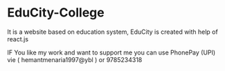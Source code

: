 # EduCity-College
It is a website based on education system, EduCity is created with help of react.js

IF You like my work and want to support me you can use PhonePay (UPI) vie ( hemantmenaria1997@ybl ) or 9785234318
